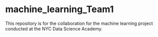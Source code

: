 # machine_learning_Team1
This repository is for the collaboration for the machine learning project conducted at the NYC Data Science Academy. 
